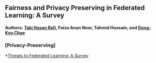 ## Fairness and Privacy Preserving in Federated Learning: A Survey 
#### Authors: [Taki Hasan Rafi](https://takihasan.github.io/), Faiza Anan Noor, Tahmid Hussain, and [Dong-Kyu Chae](https://dkchae.github.io/)


### [Privacy-Preserving]
*[Threats to Federated Learning: A Survey](https://arxiv.org/abs/2003.02133)

